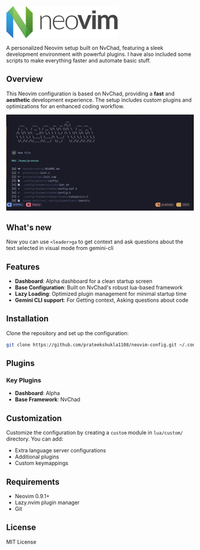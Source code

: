 ![Neovim Logo](assets/neovim.png)

A personalized Neovim setup built on NvChad, featuring a sleek development environment with powerful plugins. I have also included some scripts to make everything faster and automate basic stuff.

## Overview

This Neovim configuration is based on NvChad, providing a **fast** and **aesthetic** development experience. The setup includes custom plugins and optimizations for an enhanced coding workflow.

![ScreenShot](assets/ss.png)


## What's new

Now you can use `<leader>ga` to get context and ask questions about the text selected in visual mode from gemini-cli 

## Features

- **Dashboard**: Alpha dashboard for a clean startup screen
- **Base Configuration**: Built on NvChad's robust lua-based framework
- **Lazy Loading**: Optimized plugin management for minimal startup time
- **Gemini CLI support**: For Getting context, Asking questions about code

## Installation

Clone the repository and set up the configuration:

```bash
git clone https://github.com/prateekshukla1108/neovim-config.git ~/.config/nvim
```

## Plugins

### Key Plugins
- **Dashboard**: Alpha
- **Base Framework**: NvChad

## Customization

Customize the configuration by creating a `custom` module in `lua/custom/` directory. You can add:
- Extra language server configurations
- Additional plugins
- Custom keymappings

## Requirements

- Neovim 0.9.1+
- Lazy.nvim plugin manager
- Git

## License

MIT License

